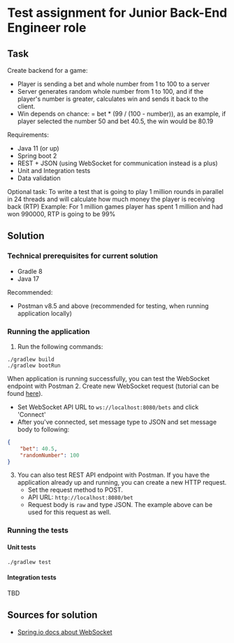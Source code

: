 # Test assignment for Junior Back-End Engineer role #


## Task ##
Create backend for a game:
* Player is sending a bet and whole number from 1 to 100 to a server
* Server generates random whole number from 1 to 100, and if the player's number is greater, calculates win and sends it back to the client.
* Win depends on chance: = bet * (99 / (100 - number)), as an example, if player selected the number 50 and bet 40.5, the win would be 80.19

Requirements:
* Java 11 (or up)
* Spring boot 2
* REST + JSON (using WebSocket for communication instead is a plus)
* Unit and Integration tests
* Data validation

Optional task:
To write a test that is going to play 1 million rounds in parallel in 24 threads and will calculate how much money the player is receiving back (RTP)
Example: For 1 million games player has spent 1 million and had won 990000, RTP is going to be 99%


## Solution ##
### Technical prerequisites for current solution ###
- Gradle 8
- Java 17

Recommended:
- Postman v8.5 and above (recommended for testing, when running application locally)

### Running the application ###
1. Run the following commands:
```shell
./gradlew build
./gradlew bootRun
```
When application is running successfully, you can test the WebSocket endpoint with Postman
2. Create new WebSocket request (tutorial can be found [here](https://www.postman.com/postman/workspace/websockets/documentation/14057978-712d684f-c252-4bd9-a7a6-6a893e41adea)).
   - Set WebSocket API URL to `ws://localhost:8080/bets` and click 'Connect'
   - After you've connected, set message type to JSON and set message body to following: 

```json
{
    "bet": 40.5,
    "randomNumber": 100
}
```

3. You can also test REST API endpoint with Postman. If you have the application already up and running, you can create a new HTTP request.
    - Set the request method to POST.
    - API URL: `http://localhost:8080/bet`
    - Request body is `raw` and type JSON. The example above can be used for this request as well. 

### Running the tests ###
#### Unit tests #### 
```shell
./gradlew test
```
#### Integration tests ####
TBD


## Sources for solution ##
- [Spring.io docs about WebSocket](https://docs.spring.io/spring-framework/reference/web/websocket/server.html)
